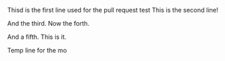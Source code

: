Thisd is the first line used for the pull request test
This is the second line!

And the third.
Now the forth.

And a fifth. This is it.

Temp line for the mo